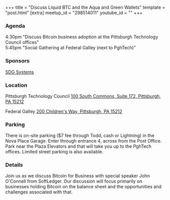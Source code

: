 +++
title = "Discuss Liquid BTC and the Aqua and Green Wallets"
template = "post.html"
[extra]
meetup_id = "298514011"
youtube_id = ""
+++

### Agenda

4:30pm "Discuss Bitcoin business adoption at the Pittsburgh Technology Council offices"  
5:45pm "Social Gathering at Federal Galley (next to PghTech)"

### Sponsors

[SDG Systems](https://www.sdgsystems.com/bitcoin)

### Location
Pittsburgh Technology Council
[ 100 South Commons, Suite 172, Pittsburgh, PA 15212](https://goo.gl/maps/4cKERJ1SA1DpjVc76)  

Federal Galley
[200 Children's Way, Pittsburgh, PA 15212](https://goo.gl/maps/tVHaqV1bdMXkazeLA)

### Parking

There is on-site parking ($7 fee through Todd, cash or Lightning) in the Nova Place Garage. Enter through entrance 4, across from the Post Office. Park near the Plaza Elevators and that will take you up to the PghTech offices. Limited street parking is also available.

### Details

Join us as we discuss Bitcoin for Business with special speaker John O'Connell from SoftLedger. Our discussion will focus primarily on businesses holding Bitcoin on the balance sheet and the opportunities and challenges associated with that.
